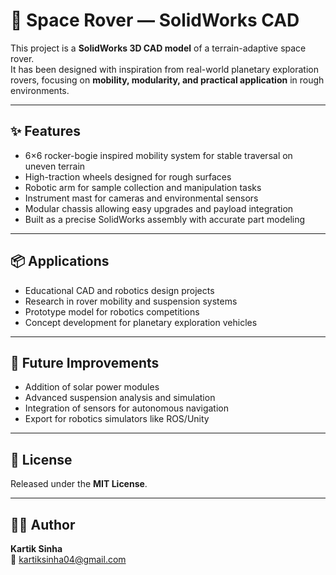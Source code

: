 # 🚀 Space Rover — SolidWorks CAD

This project is a **SolidWorks 3D CAD model** of a terrain-adaptive space rover.  
It has been designed with inspiration from real-world planetary exploration rovers, focusing on **mobility, modularity, and practical application** in rough environments.  

---

## ✨ Features
- 6×6 rocker-bogie inspired mobility system for stable traversal on uneven terrain  
- High-traction wheels designed for rough surfaces  
- Robotic arm for sample collection and manipulation tasks  
- Instrument mast for cameras and environmental sensors  
- Modular chassis allowing easy upgrades and payload integration  
- Built as a precise SolidWorks assembly with accurate part modeling  

---

## 📦 Applications
- Educational CAD and robotics design projects  
- Research in rover mobility and suspension systems  
- Prototype model for robotics competitions  
- Concept development for planetary exploration vehicles  

---

## 🔭 Future Improvements
- Addition of solar power modules  
- Advanced suspension analysis and simulation  
- Integration of sensors for autonomous navigation  
- Export for robotics simulators like ROS/Unity  

---

## 📜 License
Released under the **MIT License**.  

---

## 👨‍💻 Author
**Kartik Sinha**  
📧 [kartiksinha04@gmail.com](mailto:kartiksinha04@gmail.com)
